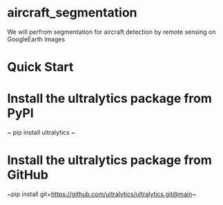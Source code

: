 # aircraft_segmentation
We will perfrom segmentation for aircraft detection by remote sensing on GoogleEarth images

# Quick Start
# Install the ultralytics package from PyPI
~
pip install ultralytics
~
# Install the ultralytics package from GitHub
~pip install git+https://github.com/ultralytics/ultralytics.git@main~
